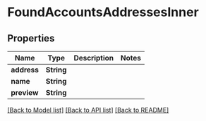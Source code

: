 # FoundAccountsAddressesInner

## Properties
Name | Type | Description | Notes
------------ | ------------- | ------------- | -------------
**address** | **String** |  | 
**name** | **String** |  | 
**preview** | **String** |  | 

[[Back to Model list]](../README.md#documentation-for-models) [[Back to API list]](../README.md#documentation-for-api-endpoints) [[Back to README]](../README.md)


